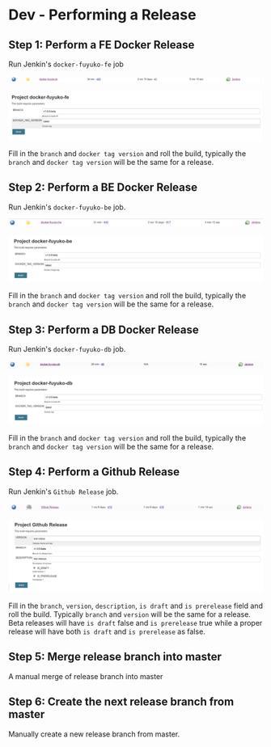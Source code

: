 # Dev - Performing a Release

## Step 1: Perform a FE Docker Release

Run Jenkin's `docker-fuyuko-fe` job

![](../../.gitbook/assets/selection_258.png)

![](../../.gitbook/assets/selection_259.png)

Fill in the `branch` and `docker tag version` and roll the build, typically the `branch` and `docker tag version` will be the same for a release.

## Step 2: Perform a BE Docker Release

Run Jenkin's `docker-fuyuko-be` job.

![](../../.gitbook/assets/selection_260.png)

![](../../.gitbook/assets/selection_261.png)

Fill in the `branch` and `docker tag version` and roll the build, typically the `branch` and `docker tag version` will be the same for a release.

## Step 3: Perform a DB Docker Release

Run Jenkin's `docker-fuyuko-db` job.

![](../../.gitbook/assets/selection_262.png)

![](../../.gitbook/assets/selection_263.png)

Fill in the `branch` and `docker tag version` and roll the build, typically the `branch` and `docker tag version` will be the same for a release.

## Step 4: Perform a Github Release

Run Jenkin's `Github Release` job.

![](../../.gitbook/assets/selection_264.png)

![](../../.gitbook/assets/selection_265.png)

Fill in the `branch`, `version`, `description`, `is draft` and `is prerelease` field and roll the build. Typically `branch` and `version` will be the same for a release. Beta releases will have `is draft` false and `is prerelease` true while a proper release will have both `is draft` and `is prerelease` as false.

## Step 5: Merge release branch into master

A manual merge of release branch into master

## Step 6: Create the next release branch from master

Manually create a new release branch from master.







